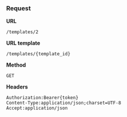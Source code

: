 ### Request

**URL**

`/templates/2`

**URL template**

`/templates/{template_id}`

**Method**

`GET`

**Headers**

`Authorization:Bearer{token}`  
`Content-Type:application/json;charset=UTF-8`  
`Accept:application/json`  
